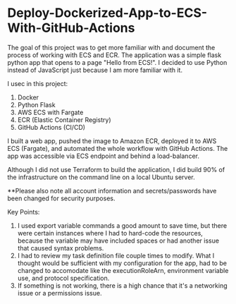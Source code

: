 # Deploy-Dockerized-App-to-ECS-With-GitHub-Actions

The goal of this project was to get more familiar with and document the process of working with ECS and ECR. The application was a simple flask python app that opens to a page "Hello from ECS!". I decided to use Python instead of JavaScript just because I am more familiar with it.

I usec in this project:
1. Docker
2. Python Flask
3. AWS ECS with Fargate
4. ECR (Elastic Container Registry)
5. GitHub Actions (CI/CD)

I built a web app, pushed the image to Amazon ECR, deployed it to AWS ECS (Fargate), and automated the whole workflow with GitHub Actions. The app was accessible via ECS endpoint and behind a load-balancer.

Although I did not use Terraform to build the application, I did build 90% of the infrastructure on the command line on a local Ubuntu server.

**Please also note all account information and secrets/passwords have been changed for security purposes.

Key Points:
1. I used export variable commands a good amount to save time, but there were certain instances where I had to hard-code the resources, because the variable may have included spaces or had another issue that caused syntax problems.
2. I had to review my task definition file couple times to modify. What I thought would be sufficient with my configuration for the app, had to be changed to accomodate like the executionRoleArn, environment variable use, and protocol specification.
3. If something is not working, there is a high chance that it's a networking issue or a permissions issue.
